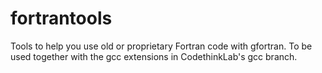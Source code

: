 # fortrantools
Tools to help you use old or proprietary Fortran code with gfortran. To be used together with the gcc extensions in CodethinkLab's gcc branch.
